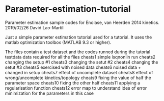 # Parameter-estimation-tutorial
Parameter estimation sample codes for Enolase, van Heerden 2014 kinetics.
2019/02/26
David Lao-Martil

Just a simple parameter estimation tutorial used for a tutorial. It uses the matlab optimization toolbox (MATLAB 9.3 or higher).

The files contain a test dataset and the codes runned during the tutorial
  testdata    data required for all the files
  cheats1     simple lsqnonlin run
  cheats2     changing the setup #1
  cheats3     changing the setut #2
  cheats4     changing the setut #3
  cheats5     exercised with noised data
  cheats6     noised data + changed in setup
  cheats7     effect of uncomplete dataset
  cheats8     effect of wrong/uncomplete kinetics/topology
  cheats9     fixing the value of half the parameter space
  cheats10    fixing the other half
  cheats11    applying a regularisation function
  cheats12    error map to understand idea of error minimization for the parameters in this case
